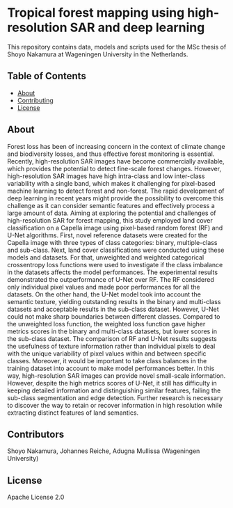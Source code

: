 # Tropical forest mapping using high-resolution SAR and deep learning

This repository contains data, models and scripts used for the MSc thesis of Shoyo Nakamura at Wageningen University in the Netherlands.

## Table of Contents

- [About](#about)
- [Contributing](#contributing)
- [License](#license)

## About

Forest loss has been of increasing concern in the context of climate change and biodiversity losses, and thus effective forest monitoring is essential. Recently, high-resolution SAR images have become commercially available, which provides the potential to detect fine-scale forest changes. However, high-resolution SAR images have high intra-class and low inter-class variability with a single band, which makes it challenging for pixel-based machine learning to detect forest and non-forest. The rapid development of deep learning in recent years might provide the possibility to overcome this challenge as it can consider semantic features and effectively process a large amount of data. Aiming at exploring the potential and challenges of high-resolution SAR for forest mapping, this study employed land cover classification on a Capella image using pixel-based random forest (RF) and U-Net algorithms. First, novel reference datasets were created for the Capella image with three types of class categories: binary, multiple-class and sub-class. Next, land cover classifications were conducted using these models and datasets. For that, unweighted and weighted categorical crossentropy loss functions were used to investigate if the class imbalance in the datasets affects the model performances. The experimental results demonstrated the outperformance of U-Net over RF. The RF considered only individual pixel values and made poor performances for all the datasets. On the other hand, the U-Net model took into account the semantic texture, yielding outstanding results in the binary and multi-class datasets and acceptable results in the sub-class dataset. However, U-Net could not make sharp boundaries between different classes. Compared to the unweighted loss function, the weighted loss function gave higher metrics scores in the binary and multi-class datasets, but lower scores in the sub-class dataset. The comparison of RF and U-Net results suggests the usefulness of texture information rather than individual pixels to deal with the unique variability of pixel values within and between specific classes. Moreover, it would be important to take class balances in the training dataset into account to make model performances better. In this way, high-resolution SAR images can provide novel small-scale information. However, despite the high metrics scores of U-Net, it still has difficulty in keeping detailed information and distinguishing similar features, failing the sub-class segmentation and edge detection. Further research is necessary to discover the way to retain or recover information in high resolution while extracting distinct features of land semantics.


## Contributors

Shoyo Nakamura, Johannes Reiche, Adugna Mullissa (Wageningen University)

## License

Apache License 2.0
